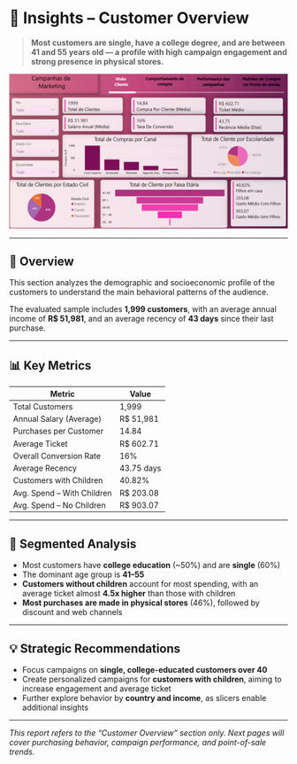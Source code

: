 # 🧠 Insights – Customer Overview

> **Most customers are single, have a college degree, and are between 41 and 55 years old — a profile with high campaign engagement and strong presence in physical stores.**

![Dashboard – Customer Overview](../img/visao-cliente.png)

---

## 🎯 Overview

This section analyzes the demographic and socioeconomic profile of the customers to understand the main behavioral patterns of the audience.

The evaluated sample includes **1,999 customers**, with an average annual income of **R$ 51,981**, and an average recency of **43 days** since their last purchase.

---

## 📊 Key Metrics

| Metric                       | Value         |
|-----------------------------|---------------|
| Total Customers             | 1,999         |
| Annual Salary (Average)     | R$ 51,981     |
| Purchases per Customer      | 14.84         |
| Average Ticket              | R$ 602.71     |
| Overall Conversion Rate     | 16%           |
| Average Recency             | 43.75 days    |
| Customers with Children     | 40.82%        |
| Avg. Spend – With Children  | R$ 203.08     |
| Avg. Spend – No Children    | R$ 903.07     |

---

## 🧩 Segmented Analysis

- Most customers have **college education** (~50%) and are **single** (60%)
- The dominant age group is **41–55**
- **Customers without children** account for most spending, with an average ticket almost **4.5x higher** than those with children
- **Most purchases are made in physical stores** (46%), followed by discount and web channels

---

## 💡 Strategic Recommendations

- Focus campaigns on **single, college-educated customers over 40**
- Create personalized campaigns for **customers with children**, aiming to increase engagement and average ticket
- Further explore behavior by **country and income**, as slicers enable additional insights

---

*This report refers to the “Customer Overview” section only. Next pages will cover purchasing behavior, campaign performance, and point-of-sale trends.*
